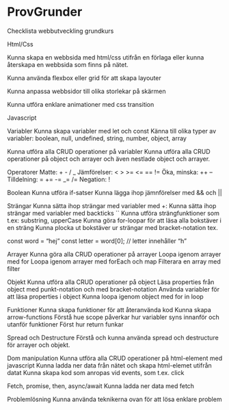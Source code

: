 # ProvGrunder

Checklista
webbutveckling grundkurs

Html/Css

Kunna skapa en webbsida med html/css utifrån en förlaga eller kunna återskapa en webbsida som finns på nätet.

Kunna använda flexbox eller grid för att skapa layouter

Kunna anpassa webbsidor till olika storlekar på skärmen

Kunna utföra enklare animationer med css transition

Javascript

Variabler
Kunna skapa variabler med let och const
Känna till olika typer av variabler: boolean, null, undefined, string, number, object, array

Kunna utföra alla CRUD operationer på variabler
Kunna utföra alla CRUD operationer på object och arrayer och även nestlade object och arrayer.

Operatorer
Matte: + - / _
Jämförelser: < > >= <= == !=
Öka, minska: ++ –
Tilldelning: = += -= _= /=
Negation: !

Boolean
Kunna utföra if-satser
Kunna lägga ihop jämnförelser med && och ||

Strängar
Kunna sätta ihop strängar med variabler med +:
Kunna sätta ihop strängar med variabler med backticks ``
Kunna utföra strängfunktioner som t.ex: substring, upperCase
Kunna göra for-loopar för att läsa alla bokstäver i en sträng
Kunna plocka ut bokstäver ur strängar med bracket-notation tex.

const word = “hej”
const letter = word[0]; // letter innehåller “h”

Arrayer
Kunna göra alla CRUD operationer på arrayer
Loopa igenom arrayer med for
Loopa igenom arrayer med forEach och map
Filterara en array med filter

Objekt
Kunna utföra alla CRUD operationer på object
Läsa properties från object med punkt-notation och med bracket-notation
Använda variabler för att läsa properties i object
Kunna loopa igenom object med for in loop

Funktioner
Kunna skapa funktioner för att återanvända kod
Kunna skapa arrow-functions
Förstå hue scope påverkar hur variabler syns innanför och utanför funktioner
Först hur return funkar

Spread och Destructure
Förstå och kunna använda spread och destructure för arrayer och objekt.

Dom manipulation
Kunna utföra alla CRUD operationer på html-element med javascript
Kunna ladda ner data från nätet och skapa html-elemet utifrån datat
Kunna skapa kod som anropas vid events, som t.ex. click

Fetch, promise, then, async/await
Kunna ladda ner data med fetch

Problemlösning
Kunna använda teknikerna ovan för att lösa enklare problem
